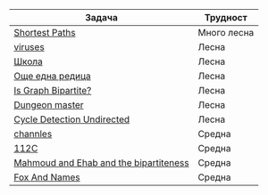 | Задача | Трудност |
| ----- | ----- |
| [Shortest Paths](https://csacademy.com/lesson/breadth_first_search/) | Много лесна |
| [viruses](https://arena.infosbg.com/#/catalog/181/problem/100431) | Лесна |
| [Школа](https://judge.openfmi.net/practice/open_contest?contest_id=178&fbclid=IwAR0V4PD1lwIFuH10peHH35RxgyV6BqEN0DH_LhYdhArMiNlsct9h5UftstE) | Лесна |
| [Още една редица](https://judge.openfmi.net/practice/open_contest?contest_id=178&fbclid=IwAR0V4PD1lwIFuH10peHH35RxgyV6BqEN0DH_LhYdhArMiNlsct9h5UftstE) | Лесна |
| [Is Graph Bipartite?](https://leetcode.com/problems/is-graph-bipartite/) | Лесна |
| [Dungeon master](https://open.kattis.com/problems/dungeon) | Лесна |
| [Cycle Detection Undirected](https://leetcode.com/problems/redundant-connection/solutions/1219970/cycle-detection-in-undirected-graph/) | Лесна |
| [channles](https://arena.infosbg.com/#/catalog/42/problem/100081) | Средна |
| [112C](https://judge.openfmi.net/practice/open_contest?contest_id=178&fbclid=IwAR0V4PD1lwIFuH10peHH35RxgyV6BqEN0DH_LhYdhArMiNlsct9h5UftstE) | Средна |
| [Mahmoud and Ehab and the bipartiteness](https://codeforces.com/problemset/problem/862/B) | Средна |
| [Fox And Names](https://codeforces.com/contest/510/problem/C) | Средна |